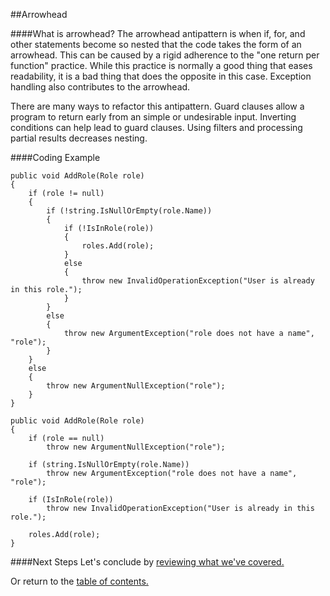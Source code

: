 ##Arrowhead

####What is arrowhead?
The arrowhead antipattern is when if, for, and other statements become so nested
that the code takes the form of an arrowhead. This can be caused by a rigid
adherence to the "one return per function" practice. While this practice is normally
a good thing that eases readability, it is a bad thing that does the opposite in
this case. Exception handling also contributes to the arrowhead.

There are many ways to refactor this antipattern. Guard clauses allow a program
to return early from an simple or undesirable input. Inverting conditions can
help lead to guard clauses. Using filters and processing partial results decreases
nesting.

####Coding Example

```
public void AddRole(Role role)
{
    if (role != null)
    {
        if (!string.IsNullOrEmpty(role.Name))
        {
            if (!IsInRole(role))
            {
                roles.Add(role);
            }
            else
            {
                throw new InvalidOperationException("User is already in this role.");
            }
        }
        else
        {
            throw new ArgumentException("role does not have a name", "role");
        }
    }
    else
    {
        throw new ArgumentNullException("role");
    }
}
```

```
public void AddRole(Role role)
{
    if (role == null)
        throw new ArgumentNullException("role");
 
    if (string.IsNullOrEmpty(role.Name))
        throw new ArgumentException("role does not have a name", "role");
 
    if (IsInRole(role))
        throw new InvalidOperationException("User is already in this role.");
 
    roles.Add(role);
}
```

####Next Steps
Let's conclude by [reviewing what we've covered.](https://github.com/trekbaum/present/blob/master/anti/conclusion.md)

Or return to the [table of contents.](https://github.com/trekbaum/present/blob/master/anti/README.md)
